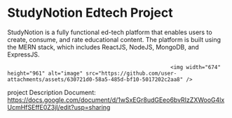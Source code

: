 # StudyNotion Edtech Project
StudyNotion is a fully functional ed-tech platform that enables users to create, consume, and rate educational content. The platform is built using the MERN stack, which includes ReactJS, NodeJS, MongoDB, and ExpressJS.


                                                        <img width="674" height="961" alt="image" src="https://github.com/user-attachments/assets/630721d0-58a5-485d-bf10-5017202c2aa8" />




project Description Document: https://docs.google.com/document/d/1wSxEGr8udGEeo6bvRIzZXWooG4lxUcmHfSEffE0Z3jI/edit?usp=sharing

